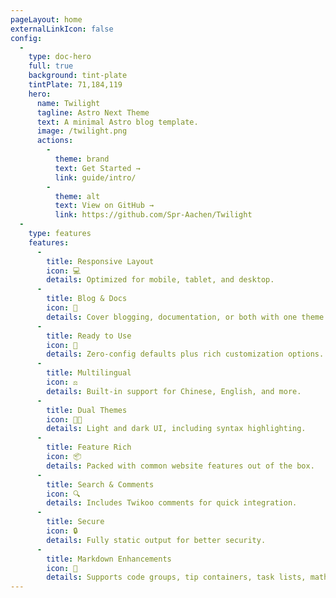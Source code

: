 ```yaml
---
pageLayout: home
externalLinkIcon: false
config:
  -
    type: doc-hero
    full: true
    background: tint-plate
    tintPlate: 71,184,119
    hero:
      name: Twilight
      tagline: Astro Next Theme
      text: A minimal Astro blog template.
      image: /twilight.png
      actions:
        -
          theme: brand
          text: Get Started →
          link: guide/intro/
        -
          theme: alt
          text: View on GitHub →
          link: https://github.com/Spr-Aachen/Twilight
  -
    type: features
    features:
      -
        title: Responsive Layout
        icon: 💻
        details: Optimized for mobile, tablet, and desktop.
      -
        title: Blog & Docs
        icon: 📖
        details: Cover blogging, documentation, or both with one theme.
      -
        title: Ready to Use
        icon: 🚀
        details: Zero-config defaults plus rich customization options.
      -
        title: Multilingual
        icon: ⚖
        details: Built-in support for Chinese, English, and more.
      -
        title: Dual Themes
        icon: 👨‍💻
        details: Light and dark UI, including syntax highlighting.
      -
        title: Feature Rich
        icon: 📦
        details: Packed with common website features out of the box.
      -
        title: Search & Comments
        icon: 🔍
        details: Includes Twikoo comments for quick integration.
      -
        title: Secure
        icon: 🔒
        details: Fully static output for better security.
      -
        title: Markdown Enhancements
        icon: 📝
        details: Supports code groups, tip containers, task lists, math, demos, and more.
---
```


